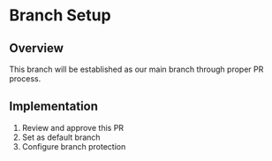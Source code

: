# Branch Setup
## Overview
This branch will be established as our main branch through proper PR process.

## Implementation
1. Review and approve this PR
2. Set as default branch
3. Configure branch protection
